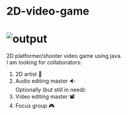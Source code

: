 # 2D-video-game
# ![output](https://github.com/Wildude/2D-video-game/assets/122345410/6cdd74ef-7a9f-4ae7-870a-ad50cf43c1d2)
2D platformer/shooter video game using java. <br>
I am looking for collaborators:
1. 2D artist 🎨
2. Audio editing master 🔉
<br>Optionally (but still in need):
4. Video editing master 📽
5. Focus group 🎮
